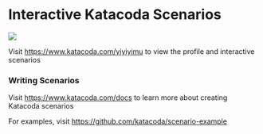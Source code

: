 # Interactive Katacoda Scenarios

[![](http://shields.katacoda.com/katacoda/yiyiyimu/count.svg)](https://www.katacoda.com/yiyiyimu "Get your profile on Katacoda.com")

Visit https://www.katacoda.com/yiyiyimu to view the profile and interactive scenarios

### Writing Scenarios
Visit https://www.katacoda.com/docs to learn more about creating Katacoda scenarios

For examples, visit https://github.com/katacoda/scenario-example

